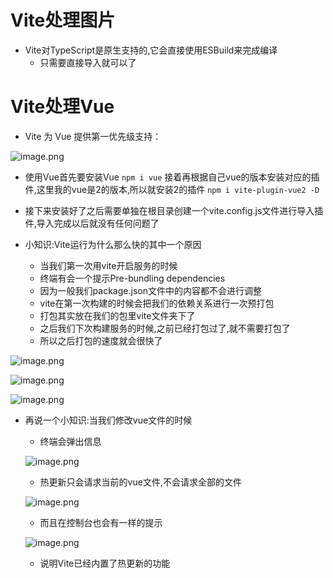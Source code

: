 # Vite处理图片

- Vite对TypeScript是原生支持的,它会直接使用ESBuild来完成编译
  + 只需要直接导入就可以了

# Vite处理Vue

- Vite 为 Vue 提供第一优先级支持：

![image.png](https://p6-juejin.byteimg.com/tos-cn-i-k3u1fbpfcp/3121be9d7e2943f9867849630153904c~tplv-k3u1fbpfcp-watermark.image)

- 使用Vue首先要安装Vue
``
npm i vue
``
接着再根据自己vue的版本安装对应的插件,这里我的vue是2的版本,所以就安装2的插件
``
npm i vite-plugin-vue2 -D
``

- 接下来安装好了之后需要单独在根目录创建一个vite.config.js文件进行导入插件,导入完成以后就没有任何问题了

- 小知识:Vite运行为什么那么快的其中一个原因
  + 当我们第一次用vite开启服务的时候
  + 终端有会一个提示Pre-bundling dependencies
  + 因为一般我们package.json文件中的内容都不会进行调整
  + vite在第一次构建的时候会把我们的依赖关系进行一次预打包
  + 打包其实放在我们的包里vite文件夹下了
  + 之后我们下次构建服务的时候,之前已经打包过了,就不需要打包了
  + 所以之后打包的速度就会很快了

![image.png](https://p6-juejin.byteimg.com/tos-cn-i-k3u1fbpfcp/e2f033b75f35471281d53cbc7f34da18~tplv-k3u1fbpfcp-watermark.image)
  

![image.png](https://p9-juejin.byteimg.com/tos-cn-i-k3u1fbpfcp/60d43bdd4eb747749c54f6341600306f~tplv-k3u1fbpfcp-watermark.image)


![image.png](https://p3-juejin.byteimg.com/tos-cn-i-k3u1fbpfcp/c59e88620b7e4e9f91f44ea78020beee~tplv-k3u1fbpfcp-watermark.image)

- 再说一个小知识:当我们修改vue文件的时候
  + 终端会弹出信息
  
  ![image.png](https://p1-juejin.byteimg.com/tos-cn-i-k3u1fbpfcp/047f830d96c4420b995bd3a895f28e53~tplv-k3u1fbpfcp-watermark.image)

  + 热更新只会请求当前的vue文件,不会请求全部的文件
  
  ![image.png](https://p1-juejin.byteimg.com/tos-cn-i-k3u1fbpfcp/023d0fecb39041b4b875e336482094ed~tplv-k3u1fbpfcp-watermark.image)

  + 而且在控制台也会有一样的提示

  ![image.png](https://p3-juejin.byteimg.com/tos-cn-i-k3u1fbpfcp/b9db0a0d6bd142779be1984bd8d3137d~tplv-k3u1fbpfcp-watermark.image)

  + 说明Vite已经内置了热更新的功能